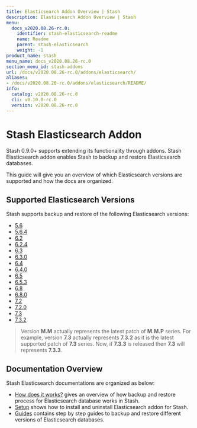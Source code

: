 ```yaml
---
title: Elasticsearch Addon Overview | Stash
description: Elasticsearch Addon Overview | Stash
menu:
  docs_v2020.08.26-rc.0:
    identifier: stash-elasticsearch-readme
    name: Readme
    parent: stash-elasticsearch
    weight: -1
product_name: stash
menu_name: docs_v2020.08.26-rc.0
section_menu_id: stash-addons
url: /docs/v2020.08.26-rc.0/addons/elasticsearch/
aliases:
- /docs/v2020.08.26-rc.0/addons/elasticsearch/README/
info:
  catalog: v2020.08.26-rc.0
  cli: v0.10.0-rc.0
  version: v2020.08.26-rc.0
---
```


# Stash Elasticsearch Addon

Stash 0.9.0+ supports extending its functionality through addons. Stash Elasticsearch addon enables Stash to backup and restore Elasticsearch databases.

This guide will give you an overview of which Elasticsearch versions are supported and how the docs are organized.

## Supported Elasticsearch Versions

Stash supports backup and restore of the following Elasticsearch versions:

- [5.6](/docs/v2020.08.26-rc.0/addons/elasticsearch/guides/5.6/elasticsearch)
- [5.6.4](/docs/v2020.08.26-rc.0/addons/elasticsearch/guides/5.6.4/elasticsearch)
- [6.2](/docs/v2020.08.26-rc.0/addons/elasticsearch/guides/6.2/elasticsearch)
- [6.2.4](/docs/v2020.08.26-rc.0/addons/elasticsearch/guides/6.2.4/elasticsearch)
- [6.3](/docs/v2020.08.26-rc.0/addons/elasticsearch/guides/6.3/elasticsearch)
- [6.3.0](/docs/v2020.08.26-rc.0/addons/elasticsearch/guides/6.3.0/elasticsearch)
- [6.4](/docs/v2020.08.26-rc.0/addons/elasticsearch/guides/6.4/elasticsearch)
- [6.4.0](/docs/v2020.08.26-rc.0/addons/elasticsearch/guides/6.4.0/elasticsearch)
- [6.5](/docs/v2020.08.26-rc.0/addons/elasticsearch/guides/6.5/elasticsearch)
- [6.5.3](/docs/v2020.08.26-rc.0/addons/elasticsearch/guides/6.5.3/elasticsearch)
- [6.8](/docs/v2020.08.26-rc.0/addons/elasticsearch/guides/6.8/elasticsearch)
- [6.8.0](/docs/v2020.08.26-rc.0/addons/elasticsearch/guides/6.8.0/elasticsearch)
- [7.2](/docs/v2020.08.26-rc.0/addons/elasticsearch/guides/7.2/elasticsearch)
- [7.2.0](/docs/v2020.08.26-rc.0/addons/elasticsearch/guides/7.2.0/elasticsearch)
- [7.3](/docs/v2020.08.26-rc.0/addons/elasticsearch/guides/7.3/elasticsearch)
- [7.3.2](/docs/v2020.08.26-rc.0/addons/elasticsearch/guides/7.3.2/elasticsearch)

>Version **M.M** actually represents the latest patch of **M.M.P** series. For example, version **7.3** actually represents **7.3.2** as it is the latest supported patch of **7.3** series. Now, if **7.3.3** is released then **7.3** will represents **7.3.3**.

## Documentation Overview

Stash Elasticsearch documentations are organized as below:

- [How does it works?](/docs/v2020.08.26-rc.0/addons/elasticsearch/overview) gives an overview of how backup and restore process for Elasticsearch database works in Stash.
- [Setup](/docs/v2020.08.26-rc.0/addons/elasticsearch/setup/install) shows how to install and uninstall Elasticsearch addon for Stash.
- [Guides](/docs/v2020.08.26-rc.0/addons/elasticsearch/guides/6.5/elasticsearch) contains step by step guides to backup and restore different versions of Elasticsearch databases.
